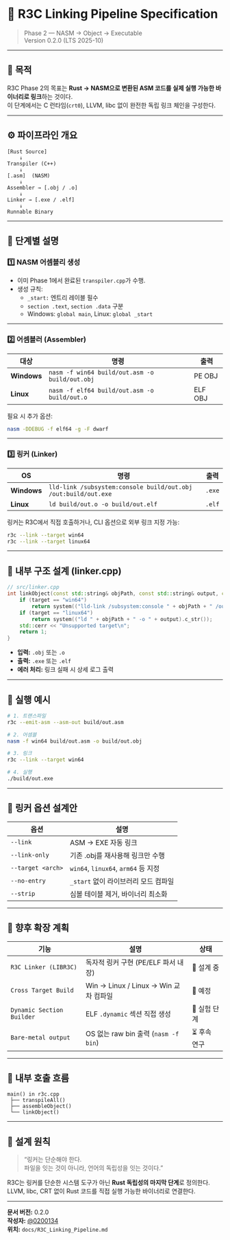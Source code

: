 # 🔗 R3C Linking Pipeline Specification  
> Phase 2 — NASM → Object → Executable  
> Version 0.2.0 (LTS 2025-10)

---

## 🧠 목적
R3C Phase 2의 목표는 **Rust → NASM으로 변환된 ASM 코드를 실제 실행 가능한 바이너리로 링크**하는 것이다.  
이 단계에서는 C 런타임(`crt0`), LLVM, libc 없이 완전한 독립 링크 체인을 구성한다.

---

## ⚙️ 파이프라인 개요

```
[Rust Source]
    ↓
Transpiler (C++)
    ↓
[.asm]  (NASM)
    ↓
Assembler → [.obj / .o]
    ↓
Linker → [.exe / .elf]
    ↓
Runnable Binary
```

---

## 🧩 단계별 설명

### 1️⃣ NASM 어셈블리 생성
- 이미 Phase 1에서 완료된 `transpiler.cpp`가 수행.  
- 생성 규칙:
  - `_start:` 엔트리 레이블 필수  
  - `section .text`, `section .data` 구분  
  - Windows: `global main`, Linux: `global _start`

---

### 2️⃣ 어셈블러 (Assembler)
| 대상 | 명령 | 출력 |
|------|------|------|
| **Windows** | `nasm -f win64 build/out.asm -o build/out.obj` | PE OBJ |
| **Linux** | `nasm -f elf64 build/out.asm -o build/out.o` | ELF OBJ |

필요 시 추가 옵션:
```bash
nasm -DDEBUG -f elf64 -g -F dwarf
```

---

### 3️⃣ 링커 (Linker)
| OS | 명령 | 출력 |
|----|------|------|
| **Windows** | `lld-link /subsystem:console build/out.obj /out:build/out.exe` | `.exe` |
| **Linux** | `ld build/out.o -o build/out.elf` | `.elf` |

링커는 R3C에서 직접 호출하거나, CLI 옵션으로 외부 링크 지정 가능:

```bash
r3c --link --target win64
r3c --link --target linux64
```

---

## 🔧 내부 구조 설계 (linker.cpp)

```cpp
// src/linker.cpp
int linkObject(const std::string& objPath, const std::string& output, const std::string& target) {
    if (target == "win64")
        return system(("lld-link /subsystem:console " + objPath + " /out:" + output).c_str());
    if (target == "linux64")
        return system(("ld " + objPath + " -o " + output).c_str());
    std::cerr << "Unsupported target\n";
    return 1;
}
```

- **입력:** `.obj` 또는 `.o`  
- **출력:** `.exe` 또는 `.elf`  
- **에러 처리:** 링크 실패 시 상세 로그 출력  

---

## 🧱 실행 예시

```bash
# 1. 트랜스파일
r3c --emit-asm --asm-out build/out.asm

# 2. 어셈블
nasm -f win64 build/out.asm -o build/out.obj

# 3. 링크
r3c --link --target win64

# 4. 실행
./build/out.exe
```

---

## 🧩 링커 옵션 설계안

| 옵션 | 설명 |
|------|------|
| `--link` | ASM → EXE 자동 링크 |
| `--link-only` | 기존 .obj를 재사용해 링크만 수행 |
| `--target <arch>` | `win64`, `linux64`, `arm64` 등 지정 |
| `--no-entry` | `_start` 없이 라이브러리 모드 컴파일 |
| `--strip` | 심볼 테이블 제거, 바이너리 최소화 |

---

## 🧠 향후 확장 계획

| 기능 | 설명 | 상태 |
|------|------|------|
| `R3C Linker (LIBR3C)` | 독자적 링커 구현 (PE/ELF 파서 내장) | 🧩 설계 중 |
| `Cross Target Build` | Win → Linux / Linux → Win 교차 컴파일 | 🚧 예정 |
| `Dynamic Section Builder` | ELF `.dynamic` 섹션 직접 생성 | 🧪 실험 단계 |
| `Bare-metal output` | OS 없는 raw bin 출력 (`nasm -f bin`) | ⏳ 후속 연구 |

---

## 🧰 내부 호출 흐름

```
main() in r3c.cpp
 ├── transpileAll()
 ├── assembleObject()
 └── linkObject()
```

---

## 🧠 설계 원칙

> “링커는 단순해야 한다.  
> 파일을 잇는 것이 아니라, 언어의 독립성을 잇는 것이다.”

R3C는 링커를 단순한 시스템 도구가 아닌 **Rust 독립성의 마지막 단계**로 정의한다.  
LLVM, libc, CRT 없이 Rust 코드를 직접 실행 가능한 바이너리로 연결한다.

---

**문서 버전:** 0.2.0  
**작성자:** [@0200134](https://github.com/0200134)  
**위치:** `docs/R3C_Linking_Pipeline.md`
